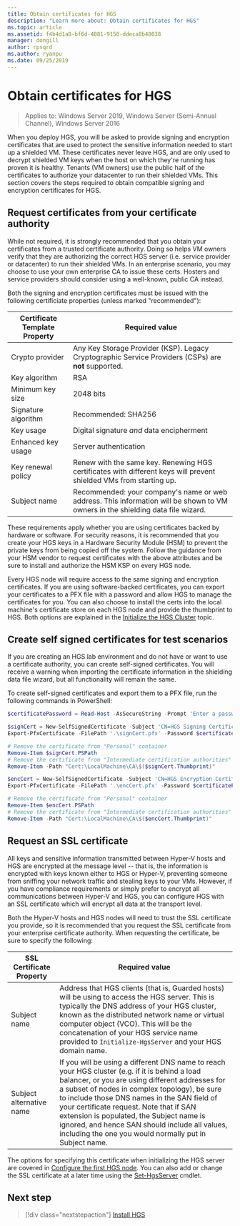 ```yaml
---
title: Obtain certificates for HGS
description: "Learn more about: Obtain certificates for HGS"
ms.topic: article
ms.assetid: f4b4d1a8-bf6d-4881-9150-ddeca8b48038
manager: dongill
author: rpsqrd
ms.author: ryanpu
ms.date: 09/25/2019
---
```


# Obtain certificates for HGS

>Applies to: Windows Server 2019, Windows Server (Semi-Annual Channel), Windows Server 2016

When you deploy HGS, you will be asked to provide signing and encryption certificates that are used to protect the sensitive information needed to start up a shielded VM.
These certificates never leave HGS, and are only used to decrypt shielded VM keys when the host on which they're running has proven it is healthy.
Tenants (VM owners) use the public half of the certificates to authorize your datacenter to run their shielded VMs.
This section covers the steps required to obtain compatible signing and encryption certificates for HGS.

## Request certificates from your certificate authority

While not required, it is strongly recommended that you obtain your certificates from a trusted certificate authority.
Doing so helps VM owners verify that they are authorizing the correct HGS server (i.e. service provider or datacenter) to run their shielded VMs.
In an enterprise scenario, you may choose to use your own enterprise CA to issue these certs.
Hosters and service providers should consider using a well-known, public CA instead.

Both the signing and encryption certificates must be issued with the following certificiate properties (unless marked "recommended"):

Certificate Template Property | Required value
------------------------------|----------------
Crypto provider               | Any Key Storage Provider (KSP). Legacy Cryptographic Service Providers (CSPs) are **not** supported.
Key algorithm                 | RSA
Minimum key size              | 2048 bits
Signature algorithm           | Recommended: SHA256
Key usage                     | Digital signature *and* data encipherment
Enhanced key usage            | Server authentication
Key renewal policy            | Renew with the same key. Renewing HGS certificates with different keys will prevent shielded VMs from starting up.
Subject name                  | Recommended: your company's name or web address. This information will be shown to VM owners in the shielding data file wizard.

These requirements apply whether you are using certificates backed by hardware or software.
For security reasons, it is recommended that you create your HGS keys in a Hardware Security Module (HSM) to prevent the private keys from being copied off the system.
Follow the guidance from your HSM vendor to request certificates with the above attributes and be sure to install and authorize the HSM KSP on every HGS node.

Every HGS node will require access to the same signing and encryption certificates.
If you are using software-backed certificates, you can export your certificates to a PFX file with a password and allow HGS to manage the certificates for you.
You can also choose to install the certs into the local machine's certificate store on each HGS node and provide the thumbprint to HGS.
Both options are explained in the [Initialize the HGS Cluster](guarded-fabric-initialize-hgs.md) topic.

## Create self signed certificates for test scenarios

If you are creating an HGS lab environment and do not have or want to use a certificate authority, you can create self-signed certificates.
You will receive a warning when importing the certificate information in the shielding data file wizard, but all functionality will remain the same.

To create self-signed certificates and export them to a PFX file, run the following commands in PowerShell:

```powershell
$certificatePassword = Read-Host -AsSecureString -Prompt 'Enter a password for the PFX file'

$signCert = New-SelfSignedCertificate -Subject 'CN=HGS Signing Certificate' -KeyUsage DataEncipherment, DigitalSignature
Export-PfxCertificate -FilePath '.\signCert.pfx' -Password $certificatePassword -Cert $signCert

# Remove the certificate from "Personal" container
Remove-Item $signCert.PSPath
# Remove the certificate from "Intermediate certification authorities" container
Remove-Item -Path "Cert:\LocalMachine\CA\$($signCert.Thumbprint)"

$encCert = New-SelfSignedCertificate -Subject 'CN=HGS Encryption Certificate' -KeyUsage DataEncipherment, DigitalSignature
Export-PfxCertificate -FilePath '.\encCert.pfx' -Password $certificatePassword -Cert $encCert

# Remove the certificate from "Personal" container
Remove-Item $encCert.PSPath
# Remove the certificate from "Intermediate certification authorities" container
Remove-Item -Path "Cert:\LocalMachine\CA\$($encCert.Thumbprint)"
```

## Request an SSL certificate

All keys and sensitive information transmitted between Hyper-V hosts and HGS are encrypted at the message level -- that is, the information is encrypted with keys known either to HGS or Hyper-V, preventing someone from sniffing your network traffic and stealing keys to your VMs.
However, if you have compliance requirements or simply prefer to encrypt all communications between Hyper-V and HGS, you can configure HGS with an SSL certificate which will encrypt all data at the transport level.

Both the Hyper-V hosts and HGS nodes will need to trust the SSL certificate you provide, so it is recommended that you request the SSL certificate from your enterprise certificate authority. When requesting the certificate, be sure to specify the following:

SSL Certificate Property | Required value
-------------------------|---------------
Subject name             | Address that HGS clients (that is, Guarded hosts) will be using to access the HGS server. This is typically the DNS address of your HGS cluster, known as the distributed network name or virtual computer object (VCO). This will be the concatenation of your HGS service name provided to `Initialize-HgsServer` and your HGS domain name.
Subject alternative name | If you will be using a different DNS name to reach your HGS cluster (e.g. if it is behind a load balancer, or you are using different addresses for a subset of nodes in complex topology), be sure to include those DNS names in the SAN field of your certificate request. Note that if SAN extension is populated, the Subject name is ignored, and hence SAN should include all values, including the one you would normally put in Subject name.

The options for specifying this certificate when initializing the HGS server are covered in [Configure the first HGS node](guarded-fabric-initialize-hgs.md).
You can also add or change the SSL certificate at a later time using the [Set-HgsServer](/powershell/module/hgsserver/set-hgsserver) cmdlet.

## Next step

> [!div class="nextstepaction"]
> [Install HGS](guarded-fabric-choose-where-to-install-hgs.md)
